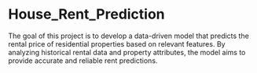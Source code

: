 # House_Rent_Prediction
The goal of this project is to develop a data-driven model that predicts the rental price of residential properties based on relevant features. By analyzing historical rental data and property attributes, the model aims to provide accurate and reliable rent predictions.
